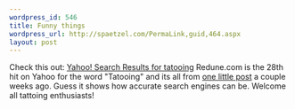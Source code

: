 ```yaml
--- 
wordpress_id: 546
title: Funny things
wordpress_url: http://spaetzel.com/PermaLink,guid,464.aspx
layout: post
---
```

Check this out:
        <a title="Yahoo! Search Results for tatooing" href="http://search.yahoo.com/search?p=tatooing&xargs=&pstart=1&fr=fp-pull-web-t&b=21">Yahoo!
        Search Results for tatooing</a> Redune.com is the 28th hit on Yahoo for the word "Tatooing"
        and its all from <a href="http://www2.redune.com:7042/archives/000132.html">one little
        post</a> a couple weeks ago. Guess it shows how accurate search engines can be. Welcome
        all tattoing enthusiasts!<img width="0" height="0" src="http://spaetzel.com/aggbug.ashx?id=464" />
